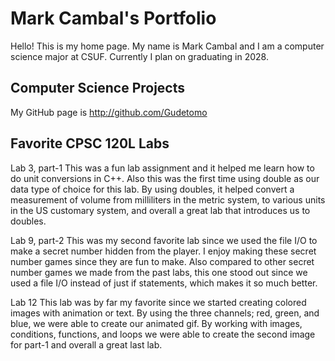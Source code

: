 
# Mark Cambal's Portfolio

Hello! This is my home page. My name is Mark Cambal and I am a computer science
major at CSUF. Currently I plan on graduating in 2028.

## Computer Science Projects

My GitHub page is http://github.com/Gudetomo

## Favorite CPSC 120L Labs

Lab 3, part-1
This was a fun lab assignment and it helped me learn how to do unit conversions
in C++. Also this was the first time using double as our data type of choice
for this lab. By using doubles, it helped convert a  measurement of volume from
milliliters in the metric system, to various units in the US customary system,
and overall a great lab that introduces us to doubles. 

Lab 9, part-2
This was my second favorite lab since we used the file I/O to make a secret
number hidden from the player. I enjoy making these secret number games since
they are fun to make. Also compared to other secret number games we made from
the past labs, this one stood out since we used a file I/O instead of just if
statements, which makes it so much better.

Lab 12
This lab was by far my favorite since we started creating colored images with
animation or text. By using the three channels; red, green, and blue, we were
able to create our animated gif. By working with images, conditions, functions,
and loops we were able to create the second image for part-1 and overall a
great last lab.
